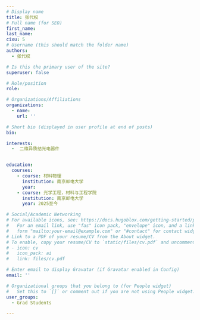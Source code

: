 ```yaml
---
# Display name
title: 张代权
# Full name (for SEO)
first_name: 
last_name: 
cixu: 5
# Username (this should match the folder name)
authors: 
  - 张代权

# Is this the primary user of the site?
superuser: false

# Role/position
role: 

# Organizations/Affiliations
organizations:
  - name: 
    url: ''

# Short bio (displayed in user profile at end of posts)
bio: 

interests:
  -  二维异质结光电器件


education:
  courses:
    - course: 材料物理
      institution: 南京邮电大学
      year: 
    - course: 光学工程，材料与工程学院
      institution: 南京邮电大学
      year: 2025至今

# Social/Academic Networking
# For available icons, see: https://docs.hugoblox.com/getting-started/page-builder/#icons
#   For an email link, use "fas" icon pack, "envelope" icon, and a link in the
#   form "mailto:your-email@example.com" or "#contact" for contact widget.
# Link to a PDF of your resume/CV from the About widget.
# To enable, copy your resume/CV to `static/files/cv.pdf` and uncomment the lines below.
# - icon: cv
#   icon_pack: ai
#   link: files/cv.pdf

# Enter email to display Gravatar (if Gravatar enabled in Config)
email: ''

# Organizational groups that you belong to (for People widget)
#   Set this to `[]` or comment out if you are not using People widget.
user_groups:
  - Grad Students

---
```








